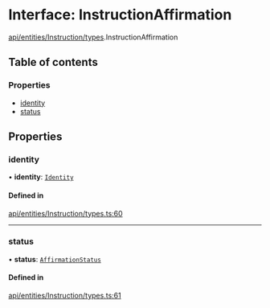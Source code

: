 # Interface: InstructionAffirmation

[api/entities/Instruction/types](../wiki/api.entities.Instruction.types).InstructionAffirmation

## Table of contents

### Properties

- [identity](../wiki/api.entities.Instruction.types.InstructionAffirmation#identity)
- [status](../wiki/api.entities.Instruction.types.InstructionAffirmation#status)

## Properties

### identity

• **identity**: [`Identity`](../wiki/api.entities.Identity.Identity)

#### Defined in

[api/entities/Instruction/types.ts:60](https://github.com/PolymeshAssociation/polymesh-sdk/blob/2d3ac2ae/src/api/entities/Instruction/types.ts#L60)

___

### status

• **status**: [`AffirmationStatus`](../wiki/api.entities.Instruction.types.AffirmationStatus)

#### Defined in

[api/entities/Instruction/types.ts:61](https://github.com/PolymeshAssociation/polymesh-sdk/blob/2d3ac2ae/src/api/entities/Instruction/types.ts#L61)

